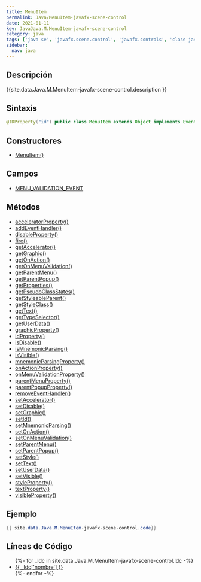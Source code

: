 ```yaml
---
title: MenuItem
permalink: Java/MenuItem-javafx-scene-control
date: 2021-01-11
key: JavaJava.M.MenuItem-javafx-scene-control
category: java
tags: ['java se', 'javafx.scene.control', 'javafx.controls', 'clase java', 'JavaFX 2.0']
sidebar: 
  nav: java
---
```


## Descripción
{{site.data.Java.M.MenuItem-javafx-scene-control.description }}

## Sintaxis
~~~java
@IDProperty("id") public class MenuItem extends Object implements EventTarget, Styleable
~~~

## Constructores
* [MenuItem()](/Java/MenuItem-javafx-scene-control/MenuItem/)

## Campos
* [MENU_VALIDATION_EVENT](/Java/MenuItem-javafx-scene-control/MENU_VALIDATION_EVENT)

## Métodos
* [acceleratorProperty()](/Java/MenuItem-javafx-scene-control/acceleratorProperty)
* [addEventHandler()](/Java/MenuItem-javafx-scene-control/addEventHandler)
* [disableProperty()](/Java/MenuItem-javafx-scene-control/disableProperty)
* [fire()](/Java/MenuItem-javafx-scene-control/fire)
* [getAccelerator()](/Java/MenuItem-javafx-scene-control/getAccelerator)
* [getGraphic()](/Java/MenuItem-javafx-scene-control/getGraphic)
* [getOnAction()](/Java/MenuItem-javafx-scene-control/getOnAction)
* [getOnMenuValidation()](/Java/MenuItem-javafx-scene-control/getOnMenuValidation)
* [getParentMenu()](/Java/MenuItem-javafx-scene-control/getParentMenu)
* [getParentPopup()](/Java/MenuItem-javafx-scene-control/getParentPopup)
* [getProperties()](/Java/MenuItem-javafx-scene-control/getProperties)
* [getPseudoClassStates()](/Java/MenuItem-javafx-scene-control/getPseudoClassStates)
* [getStyleableParent()](/Java/MenuItem-javafx-scene-control/getStyleableParent)
* [getStyleClass()](/Java/MenuItem-javafx-scene-control/getStyleClass)
* [getText()](/Java/MenuItem-javafx-scene-control/getText)
* [getTypeSelector()](/Java/MenuItem-javafx-scene-control/getTypeSelector)
* [getUserData()](/Java/MenuItem-javafx-scene-control/getUserData)
* [graphicProperty()](/Java/MenuItem-javafx-scene-control/graphicProperty)
* [idProperty()](/Java/MenuItem-javafx-scene-control/idProperty)
* [isDisable()](/Java/MenuItem-javafx-scene-control/isDisable)
* [isMnemonicParsing()](/Java/MenuItem-javafx-scene-control/isMnemonicParsing)
* [isVisible()](/Java/MenuItem-javafx-scene-control/isVisible)
* [mnemonicParsingProperty()](/Java/MenuItem-javafx-scene-control/mnemonicParsingProperty)
* [onActionProperty()](/Java/MenuItem-javafx-scene-control/onActionProperty)
* [onMenuValidationProperty()](/Java/MenuItem-javafx-scene-control/onMenuValidationProperty)
* [parentMenuProperty()](/Java/MenuItem-javafx-scene-control/parentMenuProperty)
* [parentPopupProperty()](/Java/MenuItem-javafx-scene-control/parentPopupProperty)
* [removeEventHandler()](/Java/MenuItem-javafx-scene-control/removeEventHandler)
* [setAccelerator()](/Java/MenuItem-javafx-scene-control/setAccelerator)
* [setDisable()](/Java/MenuItem-javafx-scene-control/setDisable)
* [setGraphic()](/Java/MenuItem-javafx-scene-control/setGraphic)
* [setId()](/Java/MenuItem-javafx-scene-control/setId)
* [setMnemonicParsing()](/Java/MenuItem-javafx-scene-control/setMnemonicParsing)
* [setOnAction()](/Java/MenuItem-javafx-scene-control/setOnAction)
* [setOnMenuValidation()](/Java/MenuItem-javafx-scene-control/setOnMenuValidation)
* [setParentMenu()](/Java/MenuItem-javafx-scene-control/setParentMenu)
* [setParentPopup()](/Java/MenuItem-javafx-scene-control/setParentPopup)
* [setStyle()](/Java/MenuItem-javafx-scene-control/setStyle)
* [setText()](/Java/MenuItem-javafx-scene-control/setText)
* [setUserData()](/Java/MenuItem-javafx-scene-control/setUserData)
* [setVisible()](/Java/MenuItem-javafx-scene-control/setVisible)
* [styleProperty()](/Java/MenuItem-javafx-scene-control/styleProperty)
* [textProperty()](/Java/MenuItem-javafx-scene-control/textProperty)
* [visibleProperty()](/Java/MenuItem-javafx-scene-control/visibleProperty)

## Ejemplo
~~~java
{{ site.data.Java.M.MenuItem-javafx-scene-control.code}}
~~~

## Líneas de Código
<ul>
{%- for _ldc in site.data.Java.M.MenuItem-javafx-scene-control.ldc -%}
   <li>
       <a href="{{_ldc['url'] }}">{{ _ldc['nombre'] }}</a>
   </li>
{%- endfor -%}
</ul>
